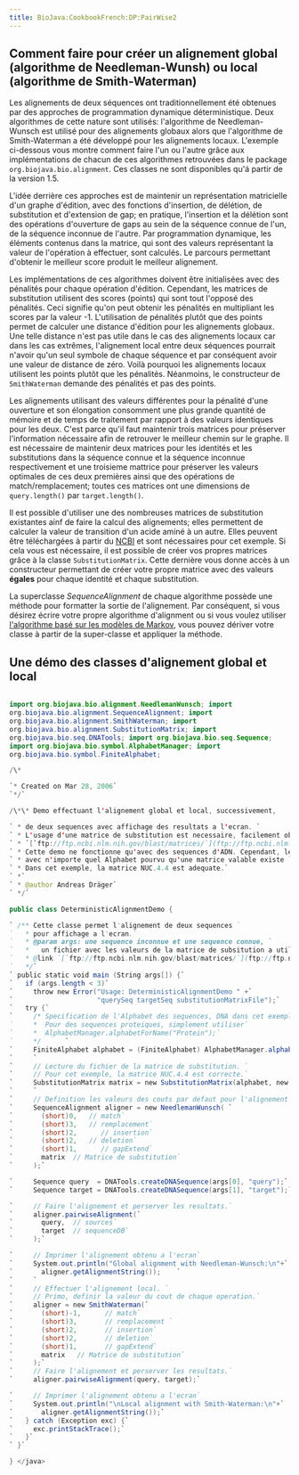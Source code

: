 ```yaml
---
title: BioJava:CookbookFrench:DP:PairWise2
---
```


Comment faire pour créer un alignement global (algorithme de Needleman-Wunsh) ou local (algorithme de Smith-Waterman)
---------------------------------------------------------------------------------------------------------------------

Les alignements de deux séquences ont traditionnellement été obtenues
par des approches de programmation dynamique déterministique. Deux
algorithmes de cette nature sont utilisés: l'algorithme de
Needleman-Wunsch est utilisé pour des alignements globaux alors que
l'algorithme de Smith-Waterman a été développé pour les alignements
locaux. L'exemple ci-dessous vous montre comment faire l'un ou l'autre
grâce aux implémentations de chacun de ces algorithmes retrouvées dans
le package `org.biojava.bio.alignment`. Ces classes ne sont disponibles
qu'á partir de la version 1.5.

L'idée derrière ces approches est de maintenir un représentation
matricielle d'un graphe d'édition, avec des fonctions d'insertion, de
délétion, de substitution et d'extension de gap; en pratique,
l'insertion et la délétion sont des opérations d'ouverture de gaps au
sein de la séquence connue de l'un, de la séquence inconnue de l'autre.
Par programmation dynamique, les éléments contenus dans la matrice, qui
sont des valeurs représentant la valeur de l'opération à effectuer, sont
calculés. Le parcours permettant d'obtenir le meilleur score produit le
meilleur alignement.

Les implémentations de ces algorithmes doivent être initialisées avec
des pénalités pour chaque opération d'édition. Cependant, les matrices
de substitution utilisent des scores (points) qui sont tout l'opposé des
pénalités. Ceci signifie qu'on peut obtenir les pénalités en multipliant
les scores par la valeur -1. L'utilisation de pénalités plutôt que des
points permet de calculer une distance d'édition pour les alignements
globaux. Une telle distance n'est pas utile dans le cas des alignements
locaux car dans les cas extrêmes, l'alignement local entre deux
séquences pourrait n'avoir qu'un seul symbole de chaque séquence et par
conséquent avoir une valeur de distance de zéro. Voilà pourquoi les
alignements locaux utilisent les points plutôt que les pénalités.
Néanmoins, le constructeur de `SmithWaterman` demande des pénalités et
pas des points.

Les alignements utilisant des valeurs différentes pour la pénalité d'une
ouverture et son élongation consomment une plus grande quantité de
mémoire et de temps de traitement par rapport à des valeurs identiques
pour les deux. C'est parce qu'il faut maintenir trois matrices pour
préserver l'information nécessaire afin de retrouver le meilleur chemin
sur le graphe. Il est nécessaire de maintenir deux matrices pour les
identités et les substitutions dans la séquence connue et la séquence
inconnue respectivement et une troisieme mattrice pour préserver les
valeurs optimales de ces deux premières ainsi que des opérations de
match/remplacement; toutes ces matrices ont une dimensions de
`query.length()` par `target.length()`.

Il est possible d'utiliser une des nombreuses matrices de substitution
existantes ainf de faire la calcul des alignements; elles permettent de
calculer la valeur de transition d'un acide aminé à un autre. Elles
peuvent être téléchargées à partir du
[NCBI](ftp://ftp.ncbi.nlm.nih.gov/blast/matrices/) et sont nécessaires
pour cet exemple. Si cela vous est nécessaire, il est possible de créer
vos propres matrices grâce à la classe `SubstitutionMatrix`. Cette
dernière vous donne accès à un constructeur permettant de créer votre
propre matrice avec des valeurs **égales** pour chaque identité et
chaque substitution.

La superclasse *SequenceAlignment* de chaque algorithme possède une
méthode pour formatter la sortie de l'alignement. Par conséquent, si
vous désirez écrire votre propre algorithme d'alignment ou si vous
voulez utiliser [l'algorithme basé sur les modèles de
Markov](BioJava:CookbookFrench:DP:PairWise "wikilink"), vous pouvez
dériver votre classe à partir de la super-classe et appliquer la
méthode.

Une démo des classes d'alignement global et local
-------------------------------------------------

```java import java.io.File;

import org.biojava.bio.alignment.NeedlemanWunsch; import
org.biojava.bio.alignment.SequenceAlignment; import
org.biojava.bio.alignment.SmithWaterman; import
org.biojava.bio.alignment.SubstitutionMatrix; import
org.biojava.bio.seq.DNATools; import org.biojava.bio.seq.Sequence;
import org.biojava.bio.symbol.AlphabetManager; import
org.biojava.bio.symbol.FiniteAlphabet;

/\*

`* Created on Mar 28, 2006`  
`*/`

/\*\* Demo effectuant l'alignement global et local, successivement,

` * de deux sequences avec affichage des resultats a l'ecran. `  
` * L'usage d'une matrice de substitution est necessaire, facilement obtenues via`  
` * `[`ftp://ftp.ncbi.nlm.nih.gov/blast/matrices/`](ftp://ftp.ncbi.nlm.nih.gov/blast/matrices/)  
` * Cette demo ne fonctionne qu'avec des sequences d'ADN. Cependant, les algorithmes fonctionnent `  
` * avec n'importe quel Alphabet pourvu qu'une matrice valable existe `  
` * Dans cet exemple, la matrice NUC.4.4 est adequate.`  
` *`  
` * @author Andreas Dräger`  
` */`

public class DeterministicAlignmentDemo {

` /** Cette classe permet l'alignement de deux sequences `  
`   * pour affichage a l'ecran.`  
`   * @param args: une sequence inconnue et une sequence connue, `  
`   *   un fichier avec les valeurs de la matrice de subsitution a utiliser.`  
`   * @link `[`ftp://ftp.ncbi.nlm.nih.gov/blast/matrices/`](ftp://ftp.ncbi.nlm.nih.gov/blast/matrices/)  
`   */`  
` public static void main (String args[]) {`  
`   if (args.length < 3)`  
`     throw new Error("Usage: DeterministicAlignmentDemo " +`  
`                     "querySeq targetSeq substitutionMatrixFile");`  
`   try {`  
`     /* Specification de l'Alphabet des sequences, DNA dans cet exemple.`  
`     *  Pour des sequences proteiques, simplement utiliser`  
`     *  AlphabetManager.alphabetForName("Protein");`  
`     */      `  
`     FiniteAlphabet alphabet = (FiniteAlphabet) AlphabetManager.alphabetForName("DNA");`  
`     `  
`     // Lecture du fichier de la matrice de substitution. `  
`     // Pour cet exemple, la matrice NUC.4.4 est correcte.`  
`     SubstitutionMatrix matrix = new SubstitutionMatrix(alphabet, new File(args[2]));`  
`     `  
`     // Definition les valeurs des couts par defaut pour l'alignement global.`  
`     SequenceAlignment aligner = new NeedlemanWunsch( `  
`       (short)0,   // match`  
`       (short)3,   // remplacement`  
`       (short)2,      // insertion`  
`       (short)2,   // deletion`  
`       (short)1,      // gapExtend`  
`       matrix  // Matrice de substitution`  
`     );`

`     Sequence query  = DNATools.createDNASequence(args[0], "query");`  
`     Sequence target = DNATools.createDNASequence(args[1], "target");`

`     // Faire l'alignement et perserver les resultats.`  
`     aligner.pairwiseAlignment(`  
`       query,  // sources`  
`       target  // sequenceDB`  
`     );`

`     // Imprimer l'alignement obtenu a l'ecran`  
`     System.out.println("Global alignment with Needleman-Wunsch:\n"+`  
`       aligner.getAlignmentString());    `  
`     `  
`     // Effectuer l'alignement local. `  
`     // Primo, definir la valeur du cout de chaque operation.`  
`     aligner = new SmithWaterman(`  
`       (short)-1,      // match`  
`       (short)3,       // remplacement `  
`       (short)2,       // insertion`  
`       (short)2,       // deletion`  
`       (short)1,       // gapExtend`  
`       matrix   // Matrice de substitution`  
`     );`  
`     // Faire l'alignement et perserver les resultats.`  
`     aligner.pairwiseAlignment(query, target);`

`     // Imprimer l'alignement obtenu a l'ecran`  
`     System.out.println("\nLocal alignment with Smith-Waterman:\n"+`  
`       aligner.getAlignmentString());`  
`   } catch (Exception exc) {`  
`     exc.printStackTrace();`  
`   }`  
` }`

} </java>
